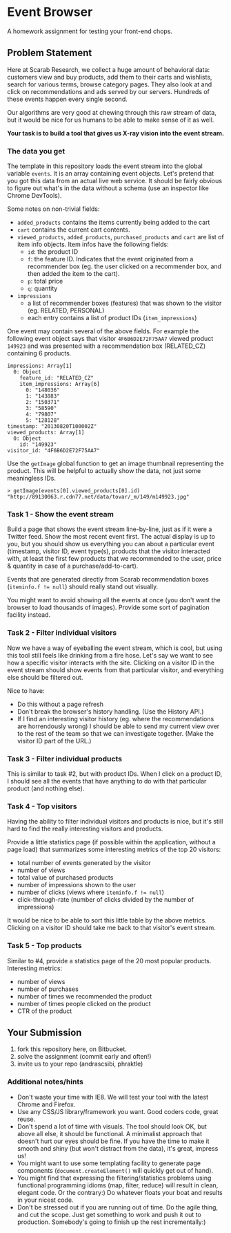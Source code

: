 # Event Browser

A homework assignment for testing your front-end chops.

## Problem Statement

Here at Scarab Research, we collect a huge amount of behavioral data: customers view and buy products, add them to their carts and wishlists, search for various terms, browse category pages. They also look at and click on recommendations and ads served by our servers. Hundreds of these events happen every single second.

Our algorithms are very good at chewing through this raw stream of data, but it would be nice for us humans to be able to make sense of it as well.

**Your task is to build a tool that gives us X-ray vision into the event stream.**

### The data you get

The template in this repository loads the event stream into the global variable `events`. It is an array containing event objects. Let's pretend that you got this data from an actual live web service. It should be fairly obvious to figure out what's in the data without a schema (use an inspector like Chrome DevTools).

Some notes on non-trivial fields:

* `added_products` contains the items currently being added to the cart
* `cart` contains the current cart contents.
* `viewed_products`, `added_products`, `purchased_products` and `cart` are list of item info objects. Item infos have the following fields:
    * `id`: the product ID
    * `f`: the feature ID. Indicates that the event originated from a recommender box (eg. the user clicked on a recommender box, and then added the item to the cart).
    * `p`: total price
    * `q`: quantity
* `impressions`
    * a list of recommender boxes (features) that was shown to the visitor (eg. RELATED, PERSONAL)
    * each entry contains a list of product IDs (`item_impressions`)

One event may contain several of the above fields. For example the following event object says that visitor `4F6B6D2E72F75AA7` viewed product `149923` and was presented with a recommendation box (RELATED_CZ) containing 6 products.

    impressions: Array[1]
      0: Object
        feature_id: "RELATED_CZ"
        item_impressions: Array[6]
          0: "148036"
          1: "143883"
          2: "150371"
          3: "58590"
          4: "79807"
          5: "128128"
    timestamp: "20130820T100002Z"
    viewed_products: Array[1]
      0: Object
        id: "149923"
    visitor_id: "4F6B6D2E72F75AA7"

Use the `getImage` global function to get an image thumbnail representing the product. This will be helpful to actually show the data, not just some meaningless IDs.

    > getImage(events[0].viewed_products[0].id)
    "http://89130063.r.cdn77.net/data/tovar/_m/149/m149923.jpg"

### Task 1 - Show the event stream

Build a page that shows the event stream line-by-line, just as if it were a Twitter feed. Show the most recent event first. The actual display is up to you, but you should show us everything you can about a particular event (timestamp, visitor ID, event type(s), products that the visitor interacted with, at least the first few products that we recommended to the user, price & quantity in case of a purchase/add-to-cart).

Events that are generated directly from Scarab recommendation boxes (`iteminfo.f != null`) should really stand out visually.

You might want to avoid showing all the events at once (you don't want the browser to load thousands of images). Provide some sort of pagination facility instead.

### Task 2 - Filter individual visitors

Now we have a way of eyeballing the event stream, which is cool, but using this tool still feels like drinking from a fire hose. Let's say we want to see how a specific visitor interacts with the site. Clicking on a visitor ID in the event stream should show events from that particular visitor, and everything else should be filtered out.

Nice to have:

* Do this without a page refresh
* Don't break the browser's history handling. (Use the History API.)
* If I find an interesting visitor history (eg. where the recommendations are horrendously wrong) I should be able to send my current view over to the rest of the team so that we can investigate together. (Make the visitor ID part of the URL.)

### Task 3 - Filter individual products

This is similar to task #2, but with product IDs. When I click on a product ID, I should see all the events that have anything to do with that particular product (and nothing else).

### Task 4 - Top visitors

Having the ability to filter individual visitors and products is nice, but it's still hard to find the really interesting visitors and products.

Provide a little statistics page (if possible within the application, without a page load) that summarizes some interesting metrics of the top 20 visitors:

* total number of events generated by the visitor
* number of views
* total value of purchased products
* number of impressions shown to the user
* number of clicks (views where `iteminfo.f != null`)
* click-through-rate (number of clicks divided by the number of impressions)

It would be nice to be able to sort this little table by the above metrics. Clicking on a visitor ID should take me back to that visitor's event stream.

### Task 5 - Top products

Similar to #4, provide a statistics page of the 20 most popular products. Interesting metrics:

* number of views
* number of purchases
* number of times we recommended the product
* number of times people clicked on the product
* CTR of the product

## Your Submission

1. fork this repository here, on Bitbucket.
2. solve the assignment (commit early and often!)
3. invite us to your repo (andrascsibi, phraktle)

### Additional notes/hints

* Don't waste your time with IE8. We will test your tool with the latest Chrome and Firefox.
* Use any CSS/JS library/framework you want. Good coders code, great reuse.
* Don't spend a lot of time with visuals. The tool should look OK, but above all else, it should be functional. A minimalist approach that doesn't hurt our eyes should be fine. If you have the time to make it smooth and shiny (but won't distract from the data), it's great, impress us!
* You might want to use some templating facility to generate page components (`document.createElement()` will quickly get out of hand).
* You might find that expressing the filtering/statistics problems using functional programming idioms (map, filter, reduce) will result in clean, elegant code. Or the contrary:) Do whatever floats your boat and results in your nicest code.
* Don't be stressed out if you are running out of time. Do the agile thing, and cut the scope. Just get something to work and push it out to production. Somebody's going to finish up the rest incrementally:)

